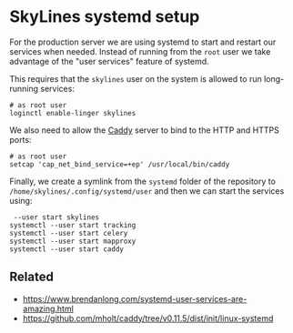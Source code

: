 SkyLines systemd setup
===============================================================================

For the production server we are using systemd to start and restart our
services when needed. Instead of running from the `root` user we take advantage
of the "user services" feature of systemd.

This requires that the `skylines` user on the system is allowed to run
long-running services:

    # as root user
    loginctl enable-linger skylines

We also need to allow the [Caddy](http://caddyserver.com/) server to bind to
the HTTP and HTTPS ports:

    # as root user
    setcap 'cap_net_bind_service=+ep' /usr/local/bin/caddy

Finally, we create a symlink from the `systemd` folder of the repository to
`/home/skylines/.config/systemd/user` and then we can start the services using:

     --user start skylines
    systemctl --user start tracking
    systemctl --user start celery
    systemctl --user start mapproxy
    systemctl --user start caddy


Related
-------------------------------------------------------------------------------

- https://www.brendanlong.com/systemd-user-services-are-amazing.html
- https://github.com/mholt/caddy/tree/v0.11.5/dist/init/linux-systemd
